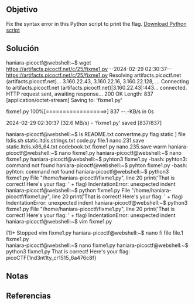 ## Objetivo
Fix the syntax error in this Python script to print the flag. [Download Python script](https://artifacts.picoctf.net/c/25/fixme1.py)
## Solución
haniara-picoctf@webshell:~$ wget https://artifacts.picoctf.net/c/25/fixme1.py
--2024-02-29 02:30:37--  https://artifacts.picoctf.net/c/25/fixme1.py
Resolving artifacts.picoctf.net (artifacts.picoctf.net)... 3.160.22.43, 3.160.22.16, 3.160.22.128, ...
Connecting to artifacts.picoctf.net (artifacts.picoctf.net)|3.160.22.43|:443... connected.
HTTP request sent, awaiting response... 200 OK
Length: 837 [application/octet-stream]
Saving to: 'fixme1.py'

fixme1.py           100%[==================>]     837  --.-KB/s    in 0s      

2024-02-29 02:30:37 (32.6 MB/s) - 'fixme1.py' saved [837/837]

haniara-picoctf@webshell:~$ ls
README.txt    convertme.py  flag           static
]             file          ltdis.sh       static.ltdis.strings.txt
code.py       file.1        nano.231.save  static.ltdis.x86_64.txt
codebook.txt  fixme1.py     nano.235.save  warm
haniara-picoctf@webshell:~$ nano fixme1.py 
haniara-picoctf@webshell:~$ nano fixme1.py 
haniara-picoctf@webshell:~$ pyhton3 fixme1.py 
-bash: pyhton3: command not found
haniara-picoctf@webshell:~$ pyhton fixme1.py 
-bash: pyhton: command not found
haniara-picoctf@webshell:~$ python3 fixme1.py 
  File "/home/haniara-picoctf/fixme1.py", line 20
    print('That is correct! Here\'s your flag: ' + flag)
IndentationError: unexpected indent
haniara-picoctf@webshell:~$ python fixme1.py 
  File "/home/haniara-picoctf/fixme1.py", line 20
    print('That is correct! Here\'s your flag: ' + flag)
IndentationError: unexpected indent
haniara-picoctf@webshell:~$ python3 fixme1.py
  File "/home/haniara-picoctf/fixme1.py", line 20
    print('That is correct! Here\'s your flag: ' + flag)
IndentationError: unexpected indent
haniara-picoctf@webshell:~$ vim fixme1.py

[1]+  Stopped                 vim fixme1.py
haniara-picoctf@webshell:~$ nano fi
file       file.1     fixme1.py  
haniara-picoctf@webshell:~$ nano fixme1.py 
haniara-picoctf@webshell:~$ python3 fixme1.py
That is correct! Here's your flag: picoCTF{1nd3nt1ty_cr1515_6a476c8f}
## Notas
## Referencias
